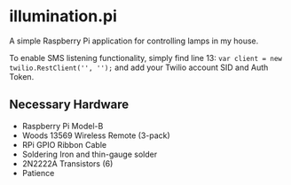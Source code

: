 illumination.pi
===============

A simple Raspberry Pi application for controlling lamps in my house.

To enable SMS listening functionality, simply find line 13:
 `var client = new twilio.RestClient('', '');` and add your Twilio account SID and Auth Token.

Necessary Hardware
------------------

* Raspberry Pi Model-B
* Woods 13569 Wireless Remote (3-pack)
* RPi GPIO Ribbon Cable
* Soldering Iron and thin-gauge solder
* 2N2222A Transistors (6)
* Patience
